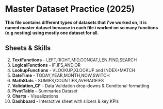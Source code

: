 # Master Dataset Practice (2025)
**This file contains different types of datasets that i've worked on, it is named master dataset because in each file i worked on so many functions (e.g nesting) using mostly one dataset for all.**
## Sheets & Skills
2. **TextFunctions** - LEFT,RIGHT,MID,CONCAT,LEN,FIND,SEARCH
3. **LogicalFunctions** - IF,IFS,AND,OR 
4. **LookupFunctions** - VLOOKUP,XLOOKUP and INDEX+MATCH
5. **DateTime** - TODAY,YEAR,MONTH,NOW,SWITCH
6. **MathStats** - SUMIFS,COUNTIFS,AVERAGEIFS
7. **Validation_CF** - Data Validation drop-downs & Conditonal formatting
8. **PivotTable** - Summaries Dataset
9. **Charts** - Visualizations
10. **Dashboard** - Interactive sheet with slicers & key KPIs

